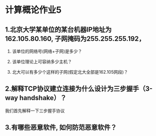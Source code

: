 # 计算概论作业5

## 1.北京大学某单位的某台机器IP地址为162.105.80.160, 子网掩码为255.255.255.192，

1) 该单位的网络号(网络+子网)是多少？

2) 该单位理论上可容纳多少主机？

3) 北大可以有多少个这样的子网(假定北大全部是162.105网段)？

## 2.解释TCP协议建立连接为什么设计为三步握手（3-way handshake）？

我们首先解释一下三步握手协议





## 3.有哪些恶意软件, 如何防范恶意软件？

